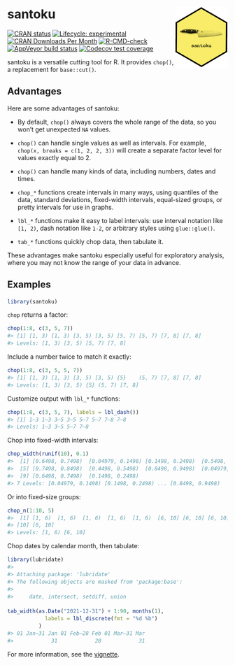 
<!-- README.md is generated from README.Rmd. Please edit that file -->

# santoku <img src="man/figures/logo.png" align="right" alt="santoku logo" width="120" />

<!-- badges: start -->

[![CRAN
status](https://www.r-pkg.org/badges/version/santoku)](https://CRAN.R-project.org/package=santoku)
[![Lifecycle:
experimental](https://img.shields.io/badge/lifecycle-experimental-orange.svg)](https://lifecycle.r-lib.org/articles/stages.html)
[![CRAN Downloads Per
Month](http://cranlogs.r-pkg.org/badges/santoku)](https://CRAN.R-project.org/package=santoku)
[![R-CMD-check](https://github.com/hughjonesd/santoku/workflows/R-CMD-check/badge.svg)](https://github.com/hughjonesd/santoku/actions)
[![AppVeyor build
status](https://ci.appveyor.com/api/projects/status/github/hughjonesd/santoku?branch=master&svg=true)](https://ci.appveyor.com/project/hughjonesd/santoku)
[![Codecov test
coverage](https://codecov.io/gh/hughjonesd/santoku/branch/master/graph/badge.svg)](https://app.codecov.io/gh/hughjonesd/santoku?branch=master)
<!-- badges: end -->

santoku is a versatile cutting tool for R. It provides `chop()`, a
replacement for `base::cut()`.

## Advantages

Here are some advantages of santoku:

  - By default, `chop()` always covers the whole range of the data, so
    you won’t get unexpected `NA` values.

  - `chop()` can handle single values as well as intervals. For example,
    `chop(x, breaks = c(1, 2, 2, 3))` will create a separate factor
    level for values exactly equal to 2.

  - `chop()` can handle many kinds of data, including numbers, dates and
    times.

  - `chop_*` functions create intervals in many ways, using quantiles of
    the data, standard deviations, fixed-width intervals, equal-sized
    groups, or pretty intervals for use in graphs.

  - `lbl_*` functions make it easy to label intervals: use interval
    notation like `[1, 2)`, dash notation like `1-2`, or arbitrary
    styles using `glue::glue()`.

  - `tab_*` functions quickly chop data, then tabulate it.

These advantages make santoku especially useful for exploratory
analysis, where you may not know the range of your data in advance.

## Examples

``` r
library(santoku)
```

`chop` returns a factor:

``` r
chop(1:8, c(3, 5, 7))
#> [1] [1, 3) [1, 3) [3, 5) [3, 5) [5, 7) [5, 7) [7, 8] [7, 8]
#> Levels: [1, 3) [3, 5) [5, 7) [7, 8]
```

Include a number twice to match it exactly:

``` r
chop(1:8, c(3, 5, 5, 7))
#> [1] [1, 3) [1, 3) [3, 5) [3, 5) {5}    (5, 7) [7, 8] [7, 8]
#> Levels: [1, 3) [3, 5) {5} (5, 7) [7, 8]
```

Customize output with `lbl_*` functions:

``` r
chop(1:8, c(3, 5, 7), labels = lbl_dash())
#> [1] 1—3 1—3 3—5 3—5 5—7 5—7 7—8 7—8
#> Levels: 1—3 3—5 5—7 7—8
```

Chop into fixed-width intervals:

``` r
chop_width(runif(10), 0.1)
#>  [1] [0.6498, 0.7498)  [0.04979, 0.1498) [0.1498, 0.2498)  [0.5498, 0.6498) 
#>  [5] [0.7498, 0.8498)  [0.4498, 0.5498)  [0.8498, 0.9498)  [0.04979, 0.1498)
#>  [9] [0.6498, 0.7498)  [0.1498, 0.2498) 
#> 7 Levels: [0.04979, 0.1498) [0.1498, 0.2498) ... [0.8498, 0.9498)
```

Or into fixed-size groups:

``` r
chop_n(1:10, 5)
#>  [1] [1, 6)  [1, 6)  [1, 6)  [1, 6)  [1, 6)  [6, 10] [6, 10] [6, 10] [6, 10]
#> [10] [6, 10]
#> Levels: [1, 6) [6, 10]
```

Chop dates by calendar month, then tabulate:

``` r
library(lubridate)
#> 
#> Attaching package: 'lubridate'
#> The following objects are masked from 'package:base':
#> 
#>     date, intersect, setdiff, union

tab_width(as.Date("2021-12-31") + 1:90, months(1), 
            labels = lbl_discrete(fmt = "%d %b")
          )
#> 01 Jan—31 Jan 01 Feb—28 Feb 01 Mar—31 Mar 
#>            31            28            31
```

For more information, see the
[vignette](https://hughjonesd.github.io/santoku/articles/santoku.html).
